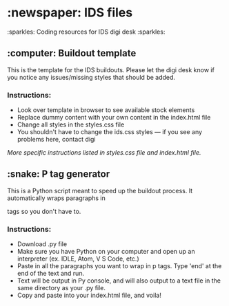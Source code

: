 <h1>:newspaper: IDS files</h1>
:sparkles: Coding resources for IDS digi desk :sparkles:

<h2>:computer: Buildout template</h2>
This is the template for the IDS buildouts. Please let the digi desk know if you notice any issues/missing styles that should be added.

<h3>Instructions:</h3>
<ul>
  <li>Look over template in browser to see available stock elements</li>
  <li>Replace dummy content with your own content in the index.html file</li>
  <li>Change all styles in the styles.css file</li>
  <li>You shouldn't have to change the ids.css styles — if you see any problems here, contact digi</li>
</ul>
<em>More specific instructions listed in styles.css file and index.html file.</em>

<h2>:snake: P tag generator</h2>
This is a Python script meant to speed up the buildout process. It automatically wraps paragraphs in <p> tags so you don't have to.
 <h3>Instructions:</h3>
 <ul>
  <li>Download .py file</li>
  <li>Make sure you have Python on your computer and open up an interpreter (ex. IDLE, Atom, V S Code, etc.)</li>
  <li>Paste in all the paragraphs you want to wrap in p tags. Type 'end' at the end of the text and run.
  <li>Text will be output in Py console, and will also output to a text file in the same directory as your .py file.</li>
  <li>Copy and paste into your index.html file, and voila!</li>
 </ul>
